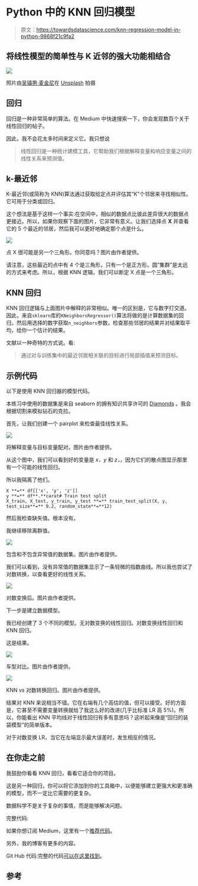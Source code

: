 # Python 中的 KNN 回归模型

> 原文：<https://towardsdatascience.com/knn-regression-model-in-python-9868f21c9fa2>

## 将线性模型的简单性与 K 近邻的强大功能相结合

![](img/ee96e1c9c277cc2124f43823b0eced6a.png)

照片由[吴镇男·麦金尼](https://unsplash.com/@derickray?utm_source=unsplash&utm_medium=referral&utm_content=creditCopyText)在 [Unsplash](https://unsplash.com/s/photos/neighbor?utm_source=unsplash&utm_medium=referral&utm_content=creditCopyText) 拍摄

## 回归

回归是一种非常简单的算法。在 Medium 中快速搜索一下，你会发现数百个关于线性回归的帖子。

因此，我不会花太多时间来定义它。我只想说

> 线性回归是一种统计建模工具，它帮助我们根据解释变量和响应变量之间的线性关系来预测值。

## k-最近邻

K-最近邻(或简称为 KNN)算法通过获取给定点并评估其“K”个邻居来寻找相似性。它可用于分类或回归。

这个想法是基于这样一个事实:在空间中，相似的数据点比彼此差异很大的数据点更接近。所以，如果你观察下面的图片，它非常有意义。让我们选择点 **X** 并查看它的 5 个最近的邻居，然后我可以更好地确定那个点是什么。

![](img/65986e819a035e1387afa3dbce080cea.png)

点 X 很可能是另一个三角形。你同意吗？图片由作者提供。

请注意，这些最近的点中有 4 个是三角形，只有一个是正方形。圆“集群”是太远的方式来考虑。所以，根据 KNN 逻辑，我们可以断定 X 点是一个三角形。

## KNN 回归

KNN 回归逻辑与上面图片中解释的非常相似。唯一的区别是，它与数字打交道。因此，来自`sklearn`库的`KNeighborsRegressor()`算法将做的是计算数据集的回归，然后用选择的数字获取`n_neighbors`参数，检查那些邻居的结果并对结果取平均，给你一个估计的结果。

文献以一种奇特的方式说。看:

> 通过对与训练集中的最近邻居相关联的目标进行局部插值来预测目标。

## 示例代码

以下是使用 KNN 回归器的模型代码。

本练习中使用的数据集是来自 seaborn 的拥有知识共享许可的 [Diamonds](https://github.com/mwaskom/seaborn-data/blob/master/diamonds.csv) 。我会根据切割来模拟钻石的克拉。

首先，让我们创建一个 pairplot 来检查最佳线性关系。

![](img/fc7863523962d11eec9d1485f5fb1ac5.png)

将解释变量与目标变量配对。图片由作者提供。

从这个图中，我们可以看到好的变量是 *x，y* 和 *z，*，因为它们的散点图显示那里有一个可能的线性回归。

所以我隔离了他们。

```
X **=** df[['x', 'y', 'z']]
y **=** df**.**carat# Train test split 
X_train, X_test, y_train, y_test **=** train_test_split(X, y, test_size**=** 0.2, random_state**=**12)
```

然后我检查缺失值。根本没有。

我继续移除离群值。

![](img/c8edc2dda99a30ddf5f4257bcc4d0f27.png)

包含和不包含异常值的数据集。图片由作者提供。

我们可以看到，没有异常值的数据集显示了一条轻微的指数曲线。所以我也尝试了对数转换，以查看更好的线性关系。

![](img/710630ea0c1b9adc5c9faeeebd566ad0.png)

对数变换后。图片由作者提供。

下一步是建立数据模型。

我已经创建了 3 个不同的模型。无对数变换的线性回归。对数变换线性回归和 KNN 回归。

这是结果。

![](img/a7fc67a35ea6e92b1d738d11887d941f.png)

车型对比。图片由作者提供。

![](img/68647d50082b5b7bf45073d581a86258.png)

KNN vs 对数转换回归。图片由作者提供。

结果对 KNN 来说相当不错。它在右端有几个高估的值，但可以接受。好的方面是，它甚至不需要变量转换就给了我这么好的改进(几乎比标准 LR 高 5%)。所以，你能看出 KNN 平均线对于线性回归有多有意思吗？这听起来像是“回归的装袋模型”的简单版本。

对于对数变换 LR，当它在左端显示最大误差时，发生相反的情况。

## 在你走之前

我鼓励你看看 KNN 回归，看看它适合你的项目。

这是另一种回归，你可以将它添加到你的工具箱中，以便能够建立更强大和更准确的模型，而不一定比它需要的更复杂。

数据科学不是关于复杂的事情，而是能够解决问题。

完整代码:

如果你想订阅 Medium，这里有一个[推荐代码](https://gustavorsantos.medium.com/membership)。

另外，我的博客有更多的内容。

[](https://gustavorsantos.medium.com/)  

Git Hub 代码:完整的代码[可以在这里找到](https://github.com/gurezende/Studying/blob/master/Python/Linear%20Regression/KNN_Regression.ipynb)。

## 参考

[](https://scikit-learn.org/stable/modules/generated/sklearn.neighbors.KNeighborsRegressor.html) 